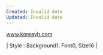 ```yaml
---
Created: Invalid date
Updated: Invalid date
---
```

www.koreayh.com

| Style : Background1, Font0, Size16 |